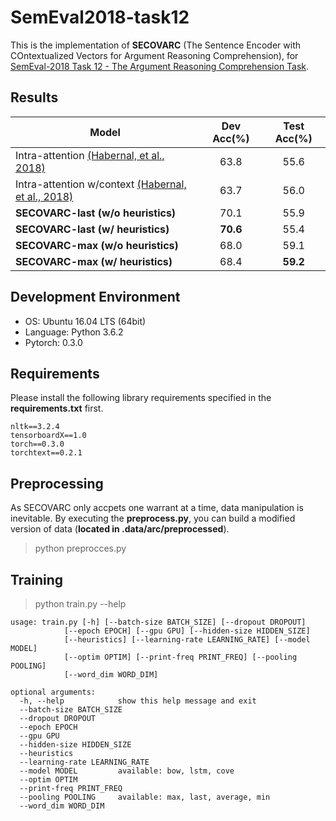 # SemEval2018-task12

This is the implementation of **SECOVARC** (The Sentence Encoder with COntextualized Vectors for Argument Reasoning Comprehension), 
for [SemEval-2018 Task 12 - The Argument Reasoning Comprehension Task](https://competitions.codalab.org/competitions/17327).

## Results

| Model        | Dev Acc(%) | Test Acc(%)| 
|--------------|:----------:|:----------:|
| Intra-attention [(Habernal, et al., 2018)](https://arxiv.org/abs/1708.01425)            | 63.8 | 55.6 |
| Intra-attention w/context [(Habernal, et al., 2018)](https://arxiv.org/abs/1708.01425)  | 63.7 | 56.0 |
| **SECOVARC-last (w/o heuristics)**  | 70.1 | 55.9 |
| **SECOVARC-last (w/ heuristics)**  | **70.6** | 55.4 |
| **SECOVARC-max (w/o heuristics)**  | 68.0 | 59.1 |
| **SECOVARC-max (w/ heuristics)**   | 68.4 | **59.2** |

## Development Environment
- OS: Ubuntu 16.04 LTS (64bit)
- Language: Python 3.6.2
- Pytorch: 0.3.0

## Requirements

Please install the following library requirements specified in the **requirements.txt** first.

    nltk==3.2.4
    tensorboardX==1.0
    torch==0.3.0
    torchtext==0.2.1
    
## Preprocessing

As SECOVARC only accpets one warrant at a time, data manipulation is inevitable.
By executing the **preprocess.py**, you can build a modified version of data (**located in .data/arc/preprocessed**).

> python preprocces.py 

## Training

> python train.py --help

	usage: train.py [-h] [--batch-size BATCH_SIZE] [--dropout DROPOUT]
                [--epoch EPOCH] [--gpu GPU] [--hidden-size HIDDEN_SIZE]
                [--heuristics] [--learning-rate LEARNING_RATE] [--model MODEL]
                [--optim OPTIM] [--print-freq PRINT_FREQ] [--pooling POOLING]
                [--word_dim WORD_DIM]

    optional arguments:
      -h, --help            show this help message and exit
      --batch-size BATCH_SIZE
      --dropout DROPOUT
      --epoch EPOCH
      --gpu GPU
      --hidden-size HIDDEN_SIZE
      --heuristics
      --learning-rate LEARNING_RATE
      --model MODEL         available: bow, lstm, cove
      --optim OPTIM
      --print-freq PRINT_FREQ
      --pooling POOLING     available: max, last, average, min
      --word_dim WORD_DIM
 
